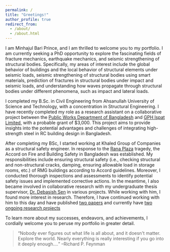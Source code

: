 ```yaml
---
permalink: /
title: "Greetings!"
author_profile: true
redirect_from: 
  - /about/
  - /about.html
---
```


I am Minhajul Bari Prince, and I am thrilled to welcome you to my portfolio. I am currently seeking a PhD opportunity to explore the fascinating fields of fracture mechanics, earthquake mechanics, and seismic strengthening of structural bodies. Specifically, my areas of interest include the global behavior of buildings and the local behavior of structural elements under seismic loads, seismic strengthening of structural bodies using smart materials, prediction of fractures in structural bodies under impact and seismic loads, and understanding how waves propagate through structural bodies under different phenomena, such as impact and lateral loads.

I completed my B.Sc. in Civil Engineering from Ahsanullah University of Science and Technology, with a concentration in Structural Engineering. I have recently completed my role as a research assistant on a collaborative project between the [Public Works Department of Bangladesh](https://pwd.gov.bd/) and [GPH Ispat Limited](https://gphispat.com.bd/), with a probable grant of $3,000. This project aims to provide insights into the potential advantages and challenges of integrating high-strength steel in RC building design in Bangladesh.

After completing my BSc, I started working at Khaled Group of Companies as a structural safety engineer. In response to the [Rana Plaza](https://www.theguardian.com/cities/2015/apr/23/rana-plaza-factory-collapse-history-cities-50-buildings) tragedy, the Accord on Fire and Building Safety in Bangladesh was established. My responsibilities include ensuring structural safety (i.e., checking structural and non-structural cracks, damping, ensuring allowable load in storage rooms, etc.) of RMG buildings according to Accord guidelines. Moreover, I conducted thorough inspections and assessments to identify potential safety issues and implemented corrective actions. 
In the meantime, I also became involved in collaborative research with my undergraduate thesis supervisor, [Dr. Debasish Sen](https://scholar.google.co.jp/citations?user=yoSKNvcAAAAJ&hl=en) in various projects. While working with him, I found more interest in research. Therefore, I have continued working with him to this day and have published [two papers](https://minhajulbariprince.github.io/mb-Prince.github.io//publications/) and currently have [two ongoing research projects](https://minhajulbariprince.github.io/mb-Prince.github.io//CurrentProjects/)



To learn more about my successes, endeavors, and achievements, I cordially welcome you to peruse my portfolio in greater detail. 





><q>Nobody ever figures out what life is all about, and it doesn't matter. Explore the world. Nearly everything is really interesting if you go into it deeply enough.&#8230;</q> &#8211;Richard P. Feynman
